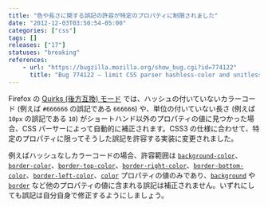 ```yaml
---
title: "色や長さに関する誤記の許容が特定のプロパティに制限されました"
date: "2012-12-03T03:50:54-05:00"
categories: ["css"]
tags: []
releases: ["17"]
statuses: "breaking"
references:
    - url: "https://bugzilla.mozilla.org/show_bug.cgi?id=774122"
      title: "Bug 774122 – limit CSS parser hashless-color and unitless-length quirks to only the properties that need them"
---
```

Firefox の [Quirks (後方互換) モード](https://developer.mozilla.org/docs/Mozilla_Quirks_Mode_Behavior) では、ハッシュの付いていないカラーコード (例えば `#666666` の誤記である `666666`) や、単位の付いていない長さ (例えば `10px` の誤記である `10`) がショートハンド以外のプロパティの値に見つかった場合、CSS パーサーによって自動的に補正されます。CSS3 の仕様に合わせて、特定のプロパティに限ってそうした誤記を許容する実装に変更されました。

例えばハッシュなしカラーコードの場合、許容範囲は [`background-color`](https://developer.mozilla.org/docs/CSS/background-color)、[`border-color`](https://developer.mozilla.org/docs/CSS/border-color)、[`border-top-color`](https://developer.mozilla.org/docs/CSS/border-top-color)、[`border-right-color`](https://developer.mozilla.org/docs/CSS/border-right-color)、[`border-bottom-color`](https://developer.mozilla.org/docs/CSS/border-bottom-color)、[`border-left-color`](https://developer.mozilla.org/docs/CSS/border-left-color)、[`color`](https://developer.mozilla.org/docs/CSS/color) プロパティの値のみであり、[`background`](https://developer.mozilla.org/docs/CSS/background) や [`border`](https://developer.mozilla.org/docs/CSS/border) など他のプロパティの値に含まれる誤記は補正されません。いずれにしても誤記は自分自身で修正するようにしましょう。
